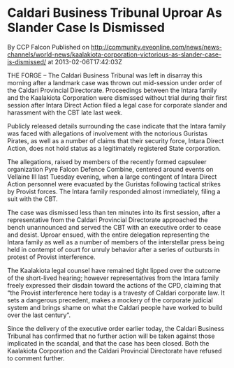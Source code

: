# Caldari Business Tribunal Uproar As Slander Case Is Dismissed
By CCP Falcon
Published on http://community.eveonline.com/news/news-channels/world-news/kaalakiota-corporation-victorious-as-slander-case-is-dismissed/ at 2013-02-06T17:42:03Z

THE FORGE – The Caldari Business Tribunal was left in disarray this morning after a landmark case was thrown out mid-session under order of the Caldari Provincial Directorate. Proceedings between the Intara family and the Kaalakiota Corporation were dismissed without trial during their first session after Intara Direct Action filed a legal case for corporate slander and harassment with the CBT late last week.

Publicly released details surrounding the case indicate that the Intara family was faced with allegations of involvement with the notorious Guristas Pirates, as well as a number of claims that their security force, Intara Direct Action, does not hold status as a legitimately registered State corporation.

The allegations, raised by members of the recently formed capsuleer organization Pyre Falcon Defence Combine, centered around events on Vellaine III last Tuesday evening, when a large contingent of Intara Direct Action personnel were evacuated by the Guristas following tactical strikes by Provist forces. The Intara family responded almost immediately, filing a suit with the CBT.

The case was dismissed less than ten minutes into its first session, after a representative from the Caldari Provincial Directorate approached the bench unannounced and served the CBT with an executive order to cease and desist. Uproar ensued, with the entire delegation representing the Intara family as well as a number of members of the interstellar press being held in contempt of court for unruly behavior after a series of outbursts in protest of Provist interference.

The Kaalakiota legal counsel have remained tight lipped over the outcome of the short-lived hearing; however representatives from the Intara family freely expressed their disdain toward the actions of the CPD, claiming that “the Provist interference here today is a travesty of Caldari corporate law. It sets a dangerous precedent, makes a mockery of the corporate judicial system and brings shame on what the Caldari people have worked to build over the last century”.

Since the delivery of the executive order earlier today, the Caldari Business Tribunal has confirmed that no further action will be taken against those implicated in the scandal, and that the case has been closed. Both the Kaalakiota Corporation and the Caldari Provincial Directorate have refused to comment further.

